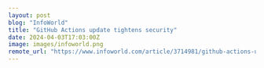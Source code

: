 ```yaml
---
layout: post
blog: "InfoWorld"
title: "GitHub Actions update tightens security"
date: 2024-04-03T17:03:00Z
image: images/infoworld.png
remote_url: "https://www.infoworld.com/article/3714981/github-actions-update-tightens-security.html#tk.rss_applicationdevelopment"
---
```

